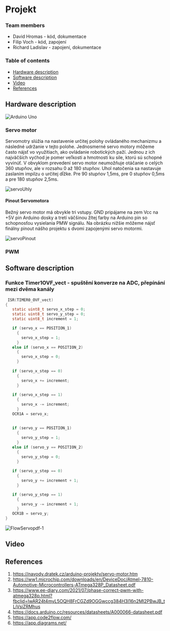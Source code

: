 # Projekt 

### Team members

* David Hromas - kód, dokumentace
* Filip Voch - kód, zapojení
* Richard Ladislav - zapojení, dokumentace

### Table of contents


* [Hardware description](#hardware)
* [Software description](#software)
* [Video](#video)
* [References](#references)





## Hardware description
![Arduino Uno](https://github.com/davidhro/digital-electronics_2/blob/main/Project_1/pictures/Arduino_uno_pinout.png)

### Servo motor
Servomotry slúžia na nastavenie určitej polohy ovládaného mechanizmu a následné udržanie v tejto polohe. Jednosmerné servo motory môžeme často nájsť vo využitiach, 
ako ovládanie robotických paží. Jednou z ich najväčších vyćhod je pomer veľkosti a hmotnosti ku sile, ktorú sú schopné vyvinúť. V obvyklom prevedení servo motor neumožňuje otáčanie o celých 360 stupňov, ale v rozsahu 0 až 180 stupňov. Uhol natočenia sa nastavuje zaslaním impilzu o určitej dĺžke. Pre 90 stupńov 1,5ms, pre 0 stupňov 0,5ms a pre 180 stupňov 2,5ms.

![servoUhly](https://user-images.githubusercontent.com/99683944/207743354-10b85f20-140b-4f68-8533-12b71b546de2.png)

#### Pinout Servomotora
Bežný servo motor má obvykle tri vstupy. GND pripájame na zem Vcc na +5V pin Arduino dosky a tretí väčšinou žltej farby na Arduino pin so schopnosťou vysielania 
PMW signálu. Na obrázku nižšie môžeme nájsť finálny pinout nášho projektu s dvomi zapojenými servo motormi.

![servoPinout](https://user-images.githubusercontent.com/99683944/207743430-bc56773f-a3f6-486a-81e7-b2ed7d31006d.png)

### PWM 



## Software description

### Funkce Timer1OVF_vect - spuštění konverze na ADC, přepínání mezi dvěma kanály
 ```c
  ISR(TIMER0_OVF_vect)
{
    static uint8_t servo_x_step = 0;        
    static uint8_t servo_y_step = 0;
    static uint8_t increment = 1;   

    if (servo_x == POSITION_1)      
      {
        servo_x_step = 1;           
      }
    else if (servo_x == POSITION_2) 
      {
        servo_x_step = 0;          
      }
       
    if (servo_x_step == 0)
      {
        servo_x += increment;              
      }
        
    if (servo_x_step == 1)
      {
        servo_x -= increment;               
      }
    OCR1A = servo_x;                
       
      
    if (servo_y == POSITION_1)      
      {
        servo_y_step = 1;              
      }
    else if (servo_y == POSITION_2) 
      {
        servo_y_step = 0;               
      }
       
    if (servo_y_step == 0)
      {
        servo_y += increment + 1;               
      }

    if (servo_y_step == 1)
      {
        servo_y -= increment + 1;                
      }
    OCR1B = servo_y;                  
}

   ```
![FlowServopdf-1](https://user-images.githubusercontent.com/99683944/207745250-ad46fee8-b30d-4fe5-8392-23e8b9112708.png)


## Video


## References

1. https://navody.dratek.cz/arduino-projekty/servo-motor.htm
2. https://ww1.microchip.com/downloads/en/DeviceDoc/Atmel-7810-Automotive-Microcontrollers-ATmega328P_Datasheet.pdf
3. https://www.ee-diary.com/2021/07/phase-correct-pwm-with-atmega328p.html?fbclid=IwAR24t4myL5OQH8FrCGZd9OGGwccg384H3I16n2MI2PBwJB_tLiVsiZRMhus
4. https://docs.arduino.cc/resources/datasheets/A000066-datasheet.pdf
5. https://app.code2flow.com/
6. https://app.diagrams.net/

